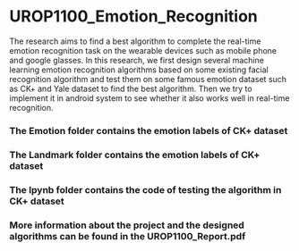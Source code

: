 # UROP1100_Emotion_Recognition


The research aims to find a best algorithm to complete the real-time emotion recognition task on
the wearable devices such as mobile phone and google glasses. In this research, we first design
several machine learning emotion recognition algorithms based on some existing facial recognition
algorithm and test them on some famous emotion dataset such as CK+ and Yale dataset to find the
best algorithm. Then we try to implement it in android system to see whether it also works well in
real-time recognition.

### The Emotion folder contains the emotion labels of CK+ dataset

### The Landmark folder contains the emotion labels of CK+ dataset

### The Ipynb folder contains the code of testing the algorithm in CK+ dataset

### More information about the project and the designed algorithms can be found in the UROP1100_Report.pdf 
